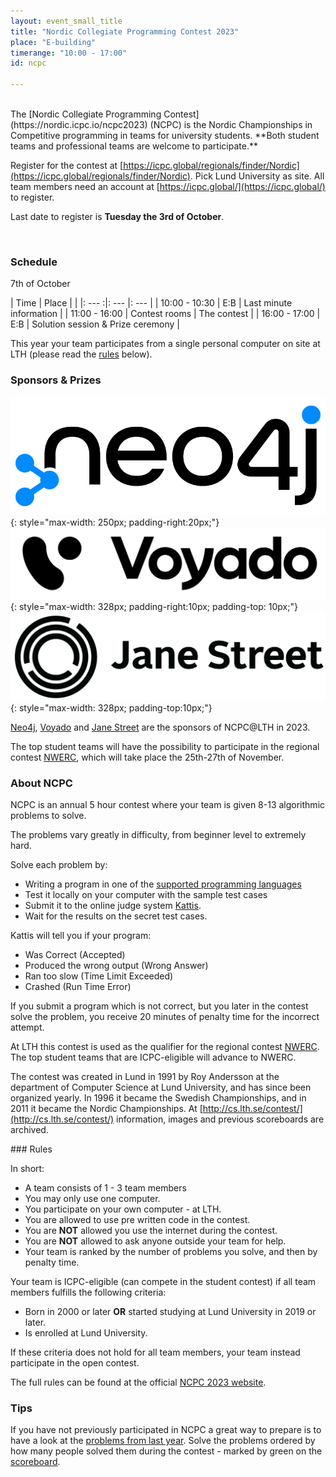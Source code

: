 ```yaml
---
layout: event_small_title
title: "Nordic Collegiate Programming Contest 2023"
place: "E-building"
timerange: "10:00 - 17:00"
id: ncpc

---
```


<br />
The [Nordic Collegiate Programming Contest](https://nordic.icpc.io/ncpc2023) (NCPC) is the Nordic Championships in Competitive programming in teams for university students. **Both student teams and professional teams are welcome to participate.**

Register for the contest at [https://icpc.global/regionals/finder/Nordic](https://icpc.global/regionals/finder/Nordic). Pick Lund University as site. All team members need an account at [https://icpc.global/](https://icpc.global/) to register.

Last date to register is **Tuesday the 3rd of October**.

<br />

### Schedule

7th of October

<style>
td, th {padding: 5px;}
</style>


| Time  | Place | |
|: ---  :|: --- |: --- |
| 10:00 - 10:30 | E:B | Last minute information |
| 11:00 - 16:00 | Contest rooms | The contest |
| 16:00 - 17:00 | E:B | Solution session & Prize ceremony |

This year your team participates from a single personal computer on site at LTH (please read the [rules](#rules) below).


### Sponsors & Prizes
![Neo4j logo](/assets/images/2022/Neo4j-logo_color.png){: style="max-width: 250px; padding-right:20px;"}
![Voyado logo](/assets/images/2023/voyado-logo-black.png){: style="max-width: 328px; padding-right:10px; padding-top: 10px;"}
![Jane Street logo](/assets/images/2023/jane-street-logo.png){: style="max-width: 328px; padding-top:10px;"}

[Neo4j](https://neo4j.com/), [Voyado](https://voyado.com/) and [Jane Street](https://www.janestreet.com/) are the sponsors of NCPC@LTH in 2023.

The top student teams will have the possibility to participate in the regional contest [NWERC](https://www.nwerc.eu), which will take place the 25th-27th of November.

<a name="about" />

### About NCPC

NCPC is an annual 5 hour contest where your team is given 8-13 algorithmic problems to solve.

The problems vary greatly in difficulty, from beginner level to extremely hard.

Solve each problem by:
- Writing a program in one of the [supported programming languages](https://open.kattis.com/help)
- Test it locally on your computer with the sample test cases
- Submit it to the online judge system [Kattis](https://open.kattis.com).
- Wait for the results on the secret test cases.

Kattis will tell you if your program:
- Was Correct (Accepted)
- Produced the wrong output (Wrong Answer)
- Ran too slow (Time Limit Exceeded)
- Crashed (Run Time Error)

If you submit a program which is not correct, but you later in the contest solve the problem, you receive 20 minutes of penalty time for the incorrect attempt.

At LTH this contest is used as the qualifier for the regional contest [NWERC](https://www.nwerc.eu). The top student teams that are ICPC-eligible will advance to NWERC.

The contest was created in Lund in 1991 by Roy Andersson at the department of Computer Science at Lund University, and has since been organized yearly. In 1996 it became the Swedish Championships, and in 2011 it became the Nordic Championships. At [http://cs.lth.se/contest/](http://cs.lth.se/contest/) information, images and previous scoreboards are archived.

<a name="rules" />
### Rules

In short:

- A team consists of 1 - 3 team members
- You may only use one computer.
- You participate on your own computer - at LTH.
- You are allowed to use pre written code in the contest.
- You are **NOT** allowed you use the internet during the contest.
- You are **NOT** allowed to ask anyone outside your team for help.
- Your team is ranked by the number of problems you solve, and then by penalty time.

Your team is ICPC-eligible (can compete in the student contest) if all team members fulfills the following criteria:
- Born in 2000 or later **OR** started studying at Lund University in 2019 or later.
- Is enrolled at Lund University.

If these criteria does not hold for all team members, your team instead participate in the open contest.

The full rules can be found at the official [NCPC 2023 website](https://nordic.icpc.io/ncpc2023/compete#rules).

### Tips

If you have not previously participated in NCPC a great way to prepare is to have a look at the [problems from last year](https://ncpc22.kattis.com/problems). Solve the problems ordered by how many people solved them during the contest - marked by green on the [scoreboard](https://ncpc22.kattis.com/standings).